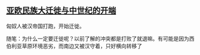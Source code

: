 ## [亚欧民族大迁徙与中世纪的开端](https://www.bilibili.com/bangumi/play/ep517741)

匈奴人被汉帝国打跑，开始迁徙。

随笔：为什么一定要迁徙呢？以前了解的冲突都是打败了就退嘛。有可能是因为西伯利亚草原环境恶劣，而南边又被汉守着，只好横向转移了